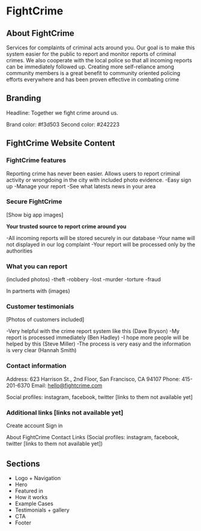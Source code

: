 
# FightCrime

## About FightCrime

Services for complaints of criminal acts around you. Our goal is to make this system easier for the public to report and monitor reports of criminal crimes. We also cooperate with the local police so that all incoming reports can be immediately followed up. Creating more self-reliance among community members is a great benefit to community oriented policing efforts everywhere and has been proven effective in combating crime

## Branding

Headline: Together we fight crime around us.

Brand color: #f3d503 
Second color: #242223

## FightCrime Website Content

### FightCrime features

Reporting crime has never been easier. Allows users to report criminal activity or wrongdoing in the city with included photo evidence.
-Easy sign up
-Manage your report
-See what latests news in your area


### Secure FightCrime

[Show big app images]

**Your trusted source to report crime around you**

-All incoming reports will be stored securely in our database
-Your name will not displayed in our log complaint
-Your report will be processed only by the authorities


### What you can report

(included photos)
-theft
-robbery
-lost
-murder
-torture
-fraud

In partnerts with (images)

### Customer testimonials

[Photos of customers included]

-Very helpful with the crime report system like this (Dave Bryson)
-My report is processed immediately (Ben Hadley)
-I hope more people will be helped by this (Steve Miller)
-The process is very easy and the information is very clear (Hannah Smith)


### Contact information

Address: 623 Harrison St., 2nd Floor, San Francisco, CA 94107
Phone: 415-201-6370
Email: hello@fightcrime.com

Social profiles: instagram, facebook, twitter [links to them not available yet]

### Additional links [links not available yet]

Create account
Sign in

About FightCrime
Contact
Links (Social profiles: instagram, facebook, twitter [links to them not available yet])

######

## Sections

- Logo + Navigation
- Hero
- Featured in
- How it works
- Example Cases
- Testimonials + gallery
- CTA
- Footer
